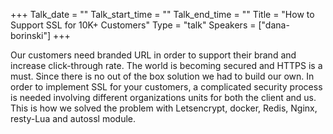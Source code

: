 +++
Talk_date = ""
Talk_start_time = ""
Talk_end_time = ""
Title = "How to Support SSL for 10K+ Customers"
Type = "talk"
Speakers = ["dana-borinski"]
+++

Our customers need branded URL in order to support their brand and increase click-through rate.
The world is becoming secured and HTTPS is a must.
Since there is no out of the box solution we had to build our own.
In order to implement SSL for your customers, a complicated security process is needed involving different organizations units for both the client and us.
This is how we solved the problem with Letsencrypt, docker, Redis, Nginx, resty-Lua and autossl module.